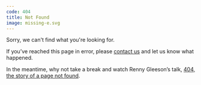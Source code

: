 ```yaml
---
code: 404
title: Not Found
image: missing-e.svg
---
```

Sorry, we can't find what you're looking for.

If you’ve reached this page in error,
please [contact us](https://www.ted.com/contact)
and let us know what happened.

In the meantime, why not take a break
and watch Renny Gleeson’s talk,
[404, the story of a page not found](https://www.ted.com/talks/renny_gleeson_404_the_story_of_a_page_not_found).
